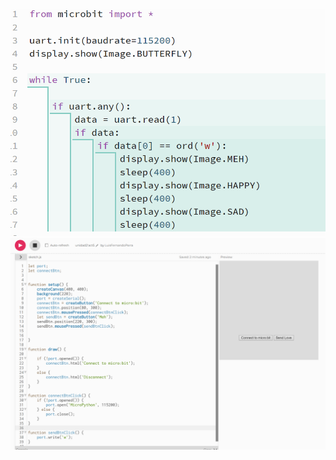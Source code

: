 ![Prueba de que el codigo sirve](../../../../assets/fisicos6.png)
![Prueba de que el codigo sirve](../../../../assets/int5.png)
